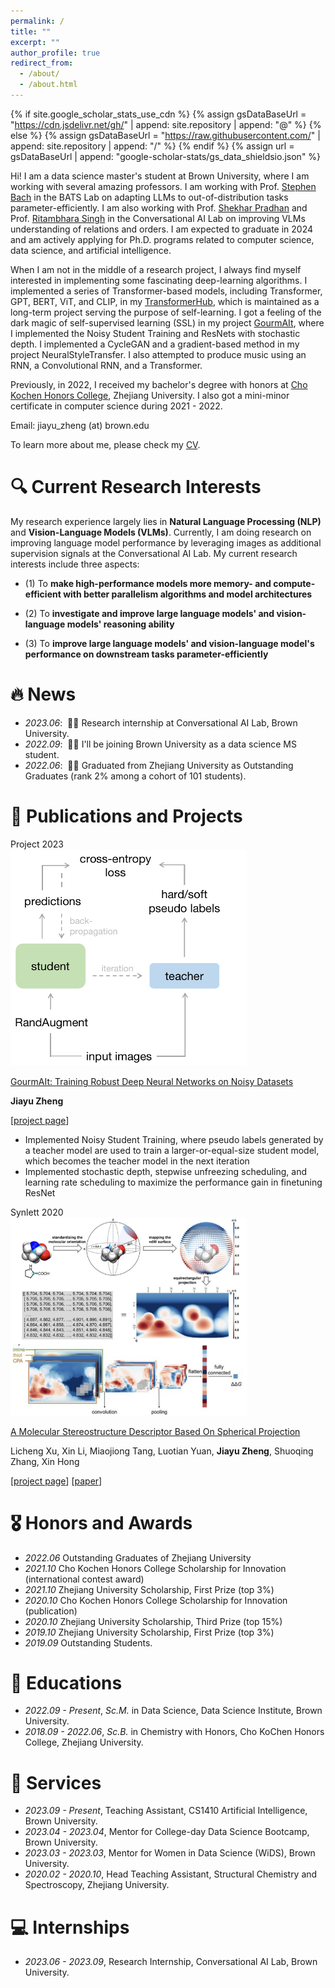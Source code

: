 ```yaml
---
permalink: /
title: ""
excerpt: ""
author_profile: true
redirect_from: 
  - /about/
  - /about.html
---
```


{% if site.google_scholar_stats_use_cdn %}
{% assign gsDataBaseUrl = "https://cdn.jsdelivr.net/gh/" | append: site.repository | append: "@" %}
{% else %}
{% assign gsDataBaseUrl = "https://raw.githubusercontent.com/" | append: site.repository | append: "/" %}
{% endif %}
{% assign url = gsDataBaseUrl | append: "google-scholar-stats/gs_data_shieldsio.json" %}

<span class='anchor' id='about-me'></span>

Hi! I am a data science master's student at Brown University, where I am working with several amazing professors. I am working with Prof. [Stephen Bach](https://cs.brown.edu/people/sbach/) in the BATS Lab on adapting LLMs to out-of-distribution tasks parameter-efficiently. I am also working with Prof. [Shekhar Pradhan](https://vivo.brown.edu/display/spradh15) and Prof. [Ritambhara Singh](https://ritambharasingh.com/) in the Conversational AI Lab on improving VLMs understanding of relations and orders. I am expected to graduate in 2024 and am actively applying for Ph.D. programs related to computer science, data science, and artificial intelligence.

When I am not in the middle of a research project, I always find myself interested in implementing some fascinating deep-learning algorithms. I implemented a series of Transformer-based models, including Transformer, GPT, BERT, ViT, and CLIP, in my [TransformerHub](https://github.com/BubbleJoe-BrownU/TransformerHub), which is maintained as a long-term project serving the purpose of self-learning. I got a feeling of the dark magic of self-supervised learning (SSL) in my project [GourmAIt](https://github.com/BubbleJoe-BrownU/GourmAIt), where I implemented the Noisy Student Training and ResNets with stochastic depth. I implemented a CycleGAN and a gradient-based method in my project NeuralStyleTransfer. I also attempted to produce music using an RNN, a Convolutional RNN, and a Transformer.

[\\]: <! I have comprehensive knowledge of machine learning and deep learning algorithms and have implemented many of them, including but not limited to CNNs, RNNs, DGNs, GANs. I also implemented many Transformer models, including Transformer, GPT, BERT, and ViT, and plan to implement more in my ongoing project . I have plenty of experience with interacting with CLIP and GPT for zero-shot learning, generating pseudo labels, and conducting RLAIF, namely reinforcing learning from AI feedback. >

Previously, in 2022, I received my bachelor's degree with honors at <a href='http://ckc.zju.edu.cn/ckcen/wbout/list.htm'>Cho Kochen Honors College</a>, Zhejiang University. I also got a mini-minor certificate in computer science during 2021 - 2022.

Email: jiayu_zheng (at) brown.edu

To learn more about me, please check my <a href='https://bubblejoe-brownu.github.io/materials/jiayu_zheng_resume.pdf'>CV</a>.

# 🔍 Current Research Interests

My research experience largely lies in **Natural Language Processing (NLP)** and **Vision-Language Models (VLMs)**. Currently, I am doing research on improving language model performance by leveraging images as additional supervision signals at the Conversational AI Lab. My current research interests include three aspects:
- (1) To **make high-performance models more memory- and compute-efficient with better parallelism algorithms and model architectures**

[//]: <! This goal could be approached on both the algorithm side and the hardware side. There has been research in model compression, like knowledge distillation, to enable smaller student models to predict like large teacher models. Works like Sparse Transformer, Longformer, and BigBird provide architectural innovations like shifted window attention and dilated attention, which reduce the formidable quadratic memory requirement without significant loss of performance. On the hardware side, carefully managing KV cache and offloading part of the model to CPU RAM lead to significantly improved throughput during inference. >
- (2) To **investigate and improve large language models' and vision-language models' reasoning ability**

[//]: <! , especially compositional reasoning, on synthetic or real-world datasets. Large language models, like GPT-4, display strong instruction following intelligence and, in the meanwhile, miserable reasoning ability. They perform poorly on math, easily shift their response if you contradict them, and are not able to reverse their reasoning. >
- (3) To **improve large language models' and vision-language model's performance on downstream tasks parameter-efficiently**

[//]: <! Using soft prompts, i.e. caching a small, dataset-specific, learnable vocabulary for downstream tasks, can adapt large models towards specific domains, or remedy problems brought by subword-lebel tokenizers. This has proven to be effective in increasing LLM's performance in mathematical calculations, legal provision classification, or medical image classification tasks. >


# 🔥 News
- *2023.06*: &nbsp;🎉🎉 Research internship at Conversational AI Lab, Brown University.
- *2022.09*: &nbsp;🎉🎉 I'll be joining Brown University as a data science MS student.
- *2022.06*: &nbsp;🎉🎉 Graduated from Zhejiang University as Outstanding Graduates (rank 2% among a cohort of 101 students).

# 📝 Publications and Projects

<div class='paper-box'><div class='paper-box-image'><div><div class="badge">Project 2023</div><img src='images/noisy_student.png' alt="sym" width="75%"></div></div>
<div class='paper-box-text' markdown="1">

[GourmAIt: Training Robust Deep Neural Networks on Noisy Datasets](https://github.com/BubbleJoe-BrownU/GourmAIt)

**Jiayu Zheng**

[[project page](https://github.com/BubbleJoe-BrownU/GourmAIt)]

- Implemented Noisy Student Training, where pseudo labels generated by a teacher model are used to train a
larger-or-equal-size student model, which becomes the teacher model in the next iteration
- Implemented stochastic depth, stepwise unfreezing scheduling, and learning rate scheduling to maximize the performance gain in finetuning ResNet
</div>
</div>

<div class='paper-box'><div class='paper-box-image'><div><div class="badge">Synlett 2020</div><img src='images/chem_research_pic.png' alt="sym" width="75%"></div></div>
<div class='paper-box-text' markdown="1">

[A Molecular Stereostructure Descriptor Based On Spherical Projection](https://www.thieme-connect.com/products/ejournals/pdf/10.1055/s-0040-1705977.pdf)

Licheng Xu, Xin Li, Miaojiong Tang, Luotian Yuan, **Jiayu Zheng**, Shuoqing Zhang, Xin Hong

[[project page](https://github.com/licheng-xu-echo/SPMS)]    [[paper](https://www.thieme-connect.com/products/ejournals/pdf/10.1055/s-0040-1705977.pdf)]
</div>
</div>

# 🎖 Honors and Awards
- *2022.06* Outstanding Graduates of Zhejiang University
- *2021.10* Cho Kochen Honors College Scholarship for Innovation (international contest award)
- *2021.10* Zhejiang University Scholarship, First Prize (top 3%)
- *2020.10* Cho Kochen Honors College Scholarship for Innovation (publication)
- *2020.10* Zhejiang University Scholarship, Third Prize (top 15%)
- *2019.10* Zhejiang University Scholarship, First Prize (top 3%)
- *2019.09* Outstanding Students. 

# 📖 Educations
- *2022.09 - Present*, *Sc.M.* in Data Science, Data Science Institute, Brown University. 
- *2018.09 - 2022.06*, *Sc.B.* in Chemistry with Honors, Cho KoChen Honors College, Zhejiang University. 

# 💬 Services
- *2023.09 - Present*, Teaching Assistant, CS1410 Artificial Intelligence, Brown University.
- *2023.04 - 2023.04*, Mentor for College-day Data Science Bootcamp, Brown University.
- *2023.03 - 2023.03*, Mentor for Women in Data Science (WiDS), Brown University.
- *2020.02 - 2020.10*, Head Teaching Assistant, Structural Chemistry and Spectroscopy, Zhejiang University.


# 💻 Internships
- *2023.06 - 2023.09*, Research Internship, Conversational AI Lab, Brown University.
